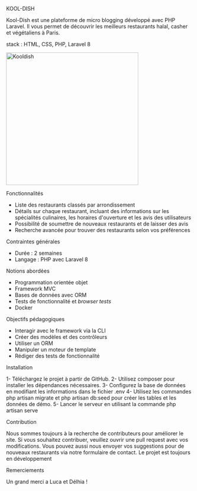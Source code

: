 KOOL-DISH

Kool-Dish est une plateforme de micro blogging développé avec PHP Laravel. Il vous permet de découvrir les meilleurs restaurants halal, casher et végétaliens à Paris.


stack : HTML, CSS, PHP, Laravel 8

<img width="357" alt="Kooldish" src="https://user-images.githubusercontent.com/78148549/212535651-805641a6-50d1-4b56-8467-1da78201d3a0.png">



Fonctionnalités

- Liste des restaurants classés par arrondissement
- Détails sur chaque restaurant, incluant des informations sur les spécialités culinaires, les horaires d'ouverture et les avis des utilisateurs
- Possibilité de soumettre de nouveaux restaurants et de laisser des avis
- Recherche avancée pour trouver des restaurants selon vos préférences

Contraintes générales

- Durée : 2 semaines
- Langage : PHP avec Laravel 8

Notions abordées

- Programmation orientée objet
- Framework MVC
- Bases de données avec ORM
- Tests de fonctionnalité et *browser tests*
- Docker

Objectifs pédagogiques

- Interagir avec le framework via la CLI
- Créer des modèles et des contrôleurs
- Utiliser un ORM
- Manipuler un moteur de template
- Rédiger des tests de fonctionnalité

Installation

1- Téléchargez le projet à partir de GitHub.
2- Utilisez composer pour installer les dépendances nécessaires.
3- Configurez la base de données en modifiant les informations dans le fichier .env
4- Utilisez les commandes php artisan migrate et php artisan db:seed pour créer les tables et les données de démo.
5- Lancer le serveur en utilisant la commande php artisan serve

Contribution

Nous sommes toujours à la recherche de contributeurs pour améliorer le site. Si vous souhaitez contribuer, veuillez ouvrir une pull request avec vos modifications. Vous pouvez aussi nous envoyer vos suggestions pour de nouveaux restaurants via notre formulaire de contact.
Le projet est toujours en développement

Remerciements

Un grand merci a Luca et Délhia !
